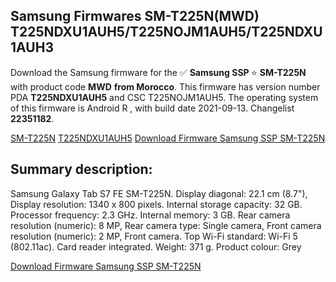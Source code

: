<h2>Samsung Firmwares SM-T225N(MWD) T225NDXU1AUH5/T225NOJM1AUH5/T225NDXU1AUH3</h2>
Download the Samsung firmware for the ✅ <strong>Samsung SSP </strong> ⭐ <strong>SM-T225N</strong> with product code <strong>MWD</strong> <strong> from Morocco</strong>. This firmware has version number PDA <strong>T225NDXU1AUH5</strong> and CSC T225NOJM1AUH5. The operating system of this firmware is Android R , with build date 2021-09-13. Changelist <strong>22351182</strong>.


[SM-T225N](https://samfirm.shop/samsung/model/SM-T225N)
[T225NDXU1AUH5](https://samfirm.shop/samsung/pda/T225NDXU1AUH5)
[Download Firmware Samsung SSP SM-T225N](https://samfirm.shop/samsung/firmware/455563)
<h2>Summary description:</h2>
<p>Samsung Galaxy Tab S7 FE SM-T225N. Display diagonal: 22.1 cm (8.7"), Display resolution: 1340 x 800 pixels. Internal storage capacity: 32 GB. Processor frequency: 2.3 GHz. Internal memory: 3 GB. Rear camera resolution (numeric): 8 MP, Rear camera type: Single camera, Front camera resolution (numeric): 2 MP, Front camera. Top Wi-Fi standard: Wi-Fi 5 (802.11ac). Card reader integrated. Weight: 371 g. Product colour: Grey</p>


[Download Firmware Samsung SSP SM-T225N](https://samfirm.shop/samsung/firmware/455563)

